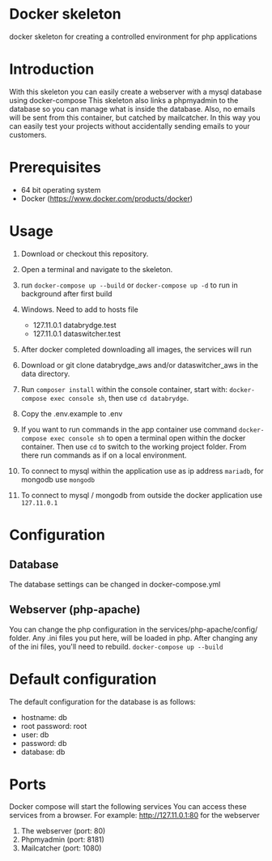 # Docker skeleton
docker skeleton for creating a controlled environment for php applications

# Introduction
With this skeleton you can easily create a webserver with a mysql database using docker-compose
This skeleton also links a phpmyadmin to the database so you can manage what is inside the database.
Also, no emails will be sent from this container, but catched by mailcatcher.
In this way you can easily test your projects without accidentally sending emails to your customers.

# Prerequisites
- 64 bit operating system
- Docker (https://www.docker.com/products/docker)

# Usage
1. Download or checkout this repository.
2. Open a terminal and navigate to the skeleton.
3. run `docker-compose up --build` or `docker-compose up -d` to run in background after first build
4. Windows. Need to add to hosts file 
   - 127.11.0.1 databrydge.test
   - 127.11.0.1 dataswitcher.test
   
5. After docker completed downloading all images, the services will run
6. Download or git clone databrydge_aws and/or dataswitcher_aws in the data directory.
7. Run `composer install` within the console container, start with: `docker-compose exec console sh`, then use `cd databrydge`.
8. Copy the .env.example to .env 
9. If you want to run commands in the app container use command `docker-compose exec console sh` to open a terminal open within the docker container. Then use `cd` to switch to the working project folder. From there run commands as if on a local environment.
10. To connect to mysql within the application use as ip address `mariadb`, for mongodb use `mongodb`
11. To connect to mysql / mongodb from outside the docker application use `127.11.0.1` 

# Configuration
## Database
The database settings can be changed in docker-compose.yml
## Webserver (php-apache)
You can change the php configuration in the services/php-apache/config/ folder.
Any .ini files you put here, will be loaded in php.
After changing any of the ini files, you'll need to rebuild. `docker-compose up --build`


# Default configuration
The default configuration for the database is as follows:
- hostname: db
- root password: root
- user: db
- password: db
- database: db

# Ports
Docker compose will start the following services
You can access these services from a browser.
For example:
http://127.11.0.1:80 for the webserver

1. The webserver (port: 80)
2. Phpmyadmin (port: 8181)
3. Mailcatcher (port: 1080)

